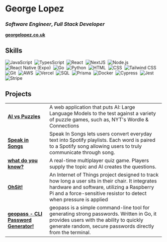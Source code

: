 # **George Lopez**

### _Software Engineer_, _Full Stack Developer_

<p>
  <a href="https://georgelopez.co.uk/"><strong>georgelopez.co.uk</strong></a>
</p>

## Skills

![JavaScript](https://img.shields.io/badge/-JavaScript-05122A?style=flat&logo=javascript)&nbsp;
![TypesScript](https://img.shields.io/badge/-TypeScript-05122A?style=flat&logo=typescript)&nbsp;
![React](https://img.shields.io/badge/-React-05122A?style=flat&logo=react)&nbsp;
![NextJS](https://img.shields.io/badge/-NextJS-05122A?style=flat&logo=nextdotjs)&nbsp;
![Node.js](https://img.shields.io/badge/-Node.js-05122A?style=flat&logo=node.js)&nbsp;
![React Native (Expo)](<https://img.shields.io/badge/-React%20Native%20(Expo)-05122A?style=flat&logo=expo>)&nbsp;
![Go](https://img.shields.io/badge/-Golang-05122A?style=flat&logo=go)&nbsp;
![Python](https://img.shields.io/badge/-Python-05122A?style=flat&logo=python)&nbsp;
![HTML](https://img.shields.io/badge/-HTML-05122A?style=flat&logo=HTML5)&nbsp;
![CSS](https://img.shields.io/badge/-CSS-05122A?style=flat&logo=CSS3&logoColor=1572B6)&nbsp;
![Tailwind CSS](https://img.shields.io/badge/-Tailwind%20CSS-05122A?style=flat&logo=tailwindcss)&nbsp;
![Git](https://img.shields.io/badge/-Git-05122A?style=flat&logo=git)&nbsp;
![AWS](https://img.shields.io/badge/-AWS-05122A?style=flat&logo=amazonwebservices)&nbsp;
![Vercel](https://img.shields.io/badge/-Vercel-05122A?style=flat&logo=vercel)&nbsp;
![SQL](https://img.shields.io/badge/-PostgreSQL-05122A?style=flat&logo=postgresql)&nbsp;
![Prisma](https://img.shields.io/badge/-Prisma-05122A?style=flat&logo=prisma)&nbsp;
![Docker](https://img.shields.io/badge/-Docker-05122A?style=flat&logo=docker)&nbsp;
![Cypress](https://img.shields.io/badge/-Cypress-05122A?style=flat&logo=cypress)&nbsp;
![Jest](https://img.shields.io/badge/-Jest-05122A?style=flat&logo=jest)&nbsp;
![Stripe](https://img.shields.io/badge/-Stripe-05122A?style=flat&logo=stripe)&nbsp;

## Projects

<table>
<tr>
    <td>
      <a href="https://www.aivspuzzles.com/"><strong>AI vs Puzzles</strong></a>
    </td>
    <td>
      A web application that puts AI: Large Language Models to the test against a variety of puzzle games, such as, NYT's Wordle & Connections
    </td>
  </tr>
  <tr>
    <td>
      <a href="https://www.speakinsongs.com/"><strong>Speak in Songs</strong></a>
    </td>
    <td>
      Speak In Songs lets users convert everyday text into Spotify playlists. Each word is paired to a Spotify song allowing users to truly communicate through song.
    </td>
  </tr>
  <tr>
    <td>
      <a href="https:whatdoyouknow.dev/"><strong>what do you know?</strong></a>
    </td>
    <td>
      A real-time multiplayer quiz game. Players supply the topic and AI creates the questions.
    </td>
  </tr>
  <tr>
    <td>
      <a href="https://ohsit.vercel.app"><strong>OhSit!</strong></a>
    </td>
    <td>
      An Internet of Things project designed to track how long a user sits in their chair. It integrates hardware and software, utilizing a Raspberry Pi and a force-sensitive resistor to detect when pressure is applied
    </td>
  </tr>
  <tr>
    <td>
      <a href="https://github.com/georgelopez7/geopass-cli"><strong>geopass - CLI Password Generator!</strong></a>
    </td>
    <td>
      geopass is a simple command-line tool for generating strong passwords. Written in Go, it provides users with the ability to quickly generate random, secure passwords directly from the terminal.
    </td>
  </tr>
</table>
